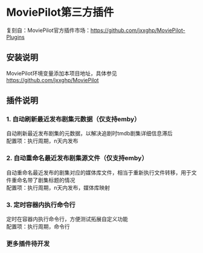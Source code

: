 # MoviePilot第三方插件
复刻自：MoviePilot官方插件市场：https://github.com/jxxghp/MoviePilot-Plugins

## 安装说明
MoviePilot环境变量添加本项目地址，具体参见 https://github.com/jxxghp/MoviePilot


## 插件说明

### 1. 自动刷新最近发布剧集元数据（仅支持emby）
自动刷新最近发布剧集的元数据，以解决追剧时tmdb剧集详细信息滞后  
配置项：执行周期，n天内发布

### 2. 自动重命名最近发布剧集源文件（仅支持emby）
自动重命名最近发布的剧集对应的媒体库文件，相当于重新执行文件转移，用于文件重命名带了剧集标题的情况  
配置项：执行周期，n天内发布，媒体库映射

### 3. 定时容器内执行命令行
定时在容器内执行命令行，方便测试拓展自定义功能  
配置项：执行周期，命令行

### 更多插件待开发